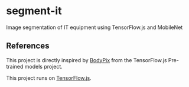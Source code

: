 # segment-it
Image segmentation of IT equipment using TensorFlow.js and MobileNet


## References

This project is directly inspired by [BodyPix](https://github.com/tensorflow/tfjs-models/tree/master/body-pix) from the TensorFlow.js Pre-trained models project.

This project runs on [TensorFlow.js](https://www.tensorflow.org/js/).